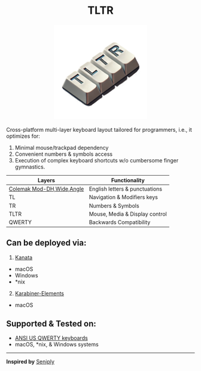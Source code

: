 <h1 align='center'> TLTR </h1>
<h3 align='center'>
    <img title='TLTR' src='./assets/logo.png' alt='Logo for the layout' height='250' />
</h3>

Cross-platform multi-layer keyboard layout tailored for programmers, i.e., it optimizes for:
  1. Minimal mouse/trackpad dependency
  2. Convenient numbers & symbols access
  3. Execution of complex keyboard shortcuts w/o cumbersome finger gymnastics.

| Layers                                                                                 | Functionality                  |
| ------                                                                                 | -------------                  |
| [Colemak Mod-DH,Wide,Angle](https://github.com/ColemakMods/mod-dh?tab=readme-ov-file)  | English letters & punctuations |
| TL                                                                                     | Navigation & Modifiers keys    |
| TR                                                                                     | Numbers & Symbols              |
| TLTR                                                                                   | Mouse, Media & Display control |
| QWERTY                                                                                 | Backwards Compatibility        |

## Can be deployed via:
1. [Kanata](https://github.com/jtroo/kanata/)
  - macOS
  - Windows
  - *nix

2. [Karabiner-Elements](https://github.com/pqrs-org/Karabiner-Elements)
  - macOS

## Supported & Tested on:
- [ ANSI US QWERTY keyboards ](https://en.m.wikipedia.org/wiki/File:ANSI_US_QWERTY_(Windows).svg)
- macOS, *nix, & Windows systems

---
**Inspired by**
[Seniply](https://github.com/stevep99/seniply)